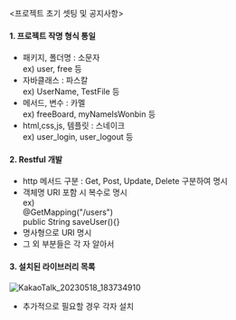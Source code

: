 <프로젝트 초기 셋팅 및 공지사항>

#### 1. 프로젝트 작명 형식 통일

  - 패키지, 폴더명 : 소문자 <br>
     ex) user, free 등
  - 자바클래스 : 파스칼 <br>
     ex) UserName, TestFile 등
  - 메서드, 변수 : 카멜 <br>
     ex) freeBoard, myNameIsWonbin 등
  - html,css,js, 템플릿 : 스네이크 <br>
     ex) user_login, user_logout 등

#### 2. Restful 개발

  - http 메서드 구분 : Get, Post, Update, Delete 구분하여 명시
  - 객체명 URI 포함 시 복수로 명시 <br>
  ex) <br>
    @GetMapping("/users") <br>
    public String saveUser(){}
  - 명사형으로 URI 명시
  - 그 외 부분들은 각 자 알아서

#### 3. 설치된 라이브러리 목록 

![KakaoTalk_20230518_183734910](https://github.com/WonJae0914/goodgoott/assets/120714001/e9bb95d5-6002-40b1-b6fc-fd6f116eb560)

  
  - 추가적으로 필요할 경우 각자 설치
